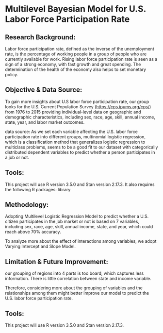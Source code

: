 # Multilevel Bayesian Model for U.S. Labor Force Participation Rate

## Research Background: 
Labor force participation rate, defined as the inverse of the unemployment rate, is the percentage of working people in a group of people who are currently available for work. Rising labor force participation rate is seen as a sign of a strong economy, with fast growth and great spending. The determination of the health of the economy also helps to set monetary policy. 

## Objective & Data Source:
To gain more insights about U.S labor force participation rate, our group looks for the U.S. Current Population Survey (https://cps.ipums.org/cps/) from 1976 to 2015 providing individual-level data on geographic and demographic characteristics, including sex, race, age, skill, annual income, state, year, and labor market outcomes.  

data source: 
As we set each variable affecting the U.S. labor force participation rate into different groups, multinomial logistic regression, which is a classification method that generalizes logistic regression to multiclass problems, seems to be a good fit to our dataset with categorically distributed dependent variables to predict whether a person participates in a job or not.  

## Tools:
This project will use R version 3.5.0 and Stan version 2.17.3. It also requires the following R packages: 
library 

## Methodology: 

Adopting Multilevel Logistic Regression Model to predict whether a U.S. citizen participates in the job market or not is based on 7 variables, including sex, race, age, skill, annual income, state, and year, which could reach above 70% accuracy.  

To analyze more about the effect of interactions among variables, we adopt Varying Intercept and Slope Model.

## Limitation & Future Improvement:
our grouping of regions into 4 parts is too board, which captures less information. 
There is little correlation between state and income variable.  

Therefore, considering more about the grouping of variables and the relationships among them might better improve our model to predict the U.S. labor force participation rate. 
 
## Tools:
This project will use R version 3.5.0 and Stan version 2.17.3. 
